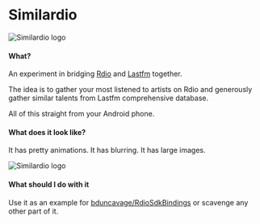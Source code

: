 Similardio
==========

![Similardio logo](http://neteril.org/xamarin/logo_similardio2.png)

#### What?

An experiment in bridging [Rdio](http://www.rdio.com/) and [Lastfm](http://www.rdio.com/) together.

The idea is to gather your most listened to artists on Rdio and generously gather similar talents from Lastfm comprehensive database.

All of this straight from your Android phone.

#### What does it look like?

It has pretty animations. It has blurring. It has large images.

![Similardio logo](http://neteril.org/xamarin/fresque.png)

#### What should I do with it

Use it as an example for [bduncavage/RdioSdkBindings](https://github.com/bduncavage/RdioSdkBindings) or scavenge any other part of it.
